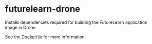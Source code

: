 # futurelearn-drone

Installs dependencies required for building the FutureLearn application image
in Drone.

See the [Dockerfile](Dockerfile) for more information.

